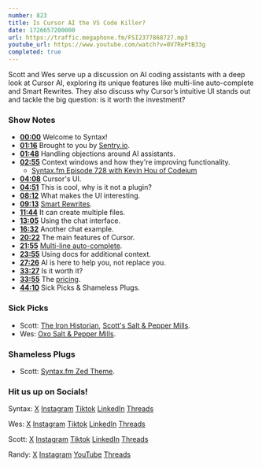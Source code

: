 ```yaml
---
number: 823
title: Is Cursor AI the VS Code Killer?
date: 1726657200000
url: https://traffic.megaphone.fm/FSI2377868727.mp3
youtube_url: https://www.youtube.com/watch?v=0V7RePtB33g
completed: true
---
```


Scott and Wes serve up a discussion on AI coding assistants with a deep look at Cursor AI, exploring its unique features like multi-line auto-complete and Smart Rewrites. They also discuss why Cursor’s intuitive UI stands out and tackle the big question: is it worth the investment?

### Show Notes

* **[00:00](#t=00:00)** Welcome to Syntax!
* **[01:16](#t=01:16)** Brought to you by [Sentry.io](https://sentry.io/syntax).
* **[01:48](#t=01:48)** Handling objections around AI assistants.
* **[02:55](#t=02:55)** Context windows and how they're improving functionality.
    * [Syntax.fm Episode 728 with Kevin Hou of Codeium](https://syntax.fm/728)
* **[04:08](#t=04:08)** Cursor's UI.
* **[04:51](#t=04:51)** This is cool, why is it not a plugin?
* **[08:12](#t=08:12)** What makes the UI interesting.
* **[09:13](#t=09:13)** [Smart Rewrites](https://www.cursor.com/features).
* **[11:44](#t=11:44)** It can create multiple files.
* **[13:05](#t=13:05)** Using the chat interface.
* **[16:32](#t=16:32)** Another chat example.
* **[20:22](#t=20:22)** The main features of Cursor.
* **[21:55](#t=21:55)** [Multi-line auto-complete](https://www.cursor.com/features).
* **[23:55](#t=23:55)** Using docs for additional context.
* **[27:26](#t=27:26)** AI is here to help you, not replace you.
* **[33:27](#t=33:27)** Is it worth it?
* **[33:55](#t=33:55)** The [pricing](https://www.cursor.com/pricing).
* **[44:10](#t=44:10)** Sick Picks & Shameless Plugs.

### Sick Picks

- Scott: [The Iron Historian](https://www.youtube.com/@Iron.Historian), [Scott's Salt & Pepper Mills](https://amzn.to/4dMLvtb).
- Wes: [Oxo Salt & Pepper Mills](https://www.costco.ca/oxo-softworks-salt-and-pepper-grinder-set.product.100791691.html).

### Shameless Plugs

- Scott: [Syntax.fm Zed Theme](https://github.com/syntaxfm/syntax-zed-theme).

### Hit us up on Socials!

Syntax: [X](https://twitter.com/syntaxfm) [Instagram](https://www.instagram.com/syntax_fm/) [Tiktok](https://www.tiktok.com/@syntaxfm) [LinkedIn](https://www.linkedin.com/company/96077407/admin/feed/posts/) [Threads](https://www.threads.net/@syntax_fm)

Wes: [X](https://twitter.com/wesbos) [Instagram](https://www.instagram.com/wesbos/) [Tiktok](https://www.tiktok.com/@wesbos) [LinkedIn](https://www.linkedin.com/in/wesbos/) [Threads](https://www.threads.net/@wesbos)

Scott: [X](https://twitter.com/stolinski) [Instagram](https://www.instagram.com/stolinski/) [Tiktok](https://www.tiktok.com/@stolinski) [LinkedIn](https://www.linkedin.com/in/stolinski/) [Threads](https://www.threads.net/@stolinski)

Randy: [X](https://twitter.com/randyrektor) [Instagram](https://www.instagram.com/randyrektor/) [YouTube](https://www.youtube.com/@randyrektor) [Threads](https://www.threads.net/@randyrektor)
